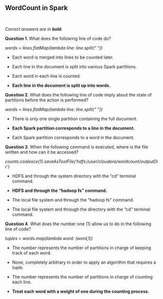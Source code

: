 ## WordCount in Spark
<br>

_Correct answers are in **bold**._
<br>

**Question 1**. What does the following line of code do?

_words = lines.flatMap(lambda line: line.split(“ “))_

* Each word is merged into lines to be counted later.

* Each line in the document is split into various Spark partitions.

* Each word in each line is counted.

* **Each line in the document is split up into words.**


**Question 2**. What does the following line of code imply about the state of partitions before the action is performed?

_words = lines.flatMap(lambda line: line.split(“ “))_

* There is only one single partition containing the full document.

* **Each Spark partition corresponds to a line in the document.**

* Each Spark partition corresponds to a word in the document.


**Question 3**. When the following command is executed, where is the file written and how can it be accessed?

_counts.coalesce(1).saveAsTextFile(‘hdfs:/user/cloudera/wordcount/outputDir’)_

* HDFS and through the system directory with the “cd” terminal command.

* **HDFS and through the “hadoop fs” command.**

* The local file system and through the “hadoop fs” command.

* The local file system and through the directory with the “cd” terminal command.


**Question 4**. What does the number one (1) allow us to do in the following line of code?

_tuples = words.map(lambda word: (word,1))_

* The number represents the number of partitions in charge of keeping track of each word.

* None, completely arbitrary in order to apply an algorithm that requires a tuple.

* The number represents the number of partitions in charge of counting each line.

* **Treat each word with a weight of one during the counting process.**

